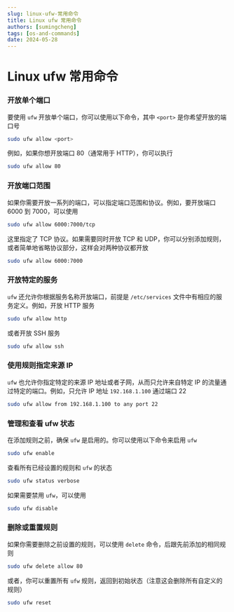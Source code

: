 ```yaml
---
slug: linux-ufw-常用命令
title: Linux ufw 常用命令
authors: [sumingcheng]
tags: [os-and-commands]
date: 2024-05-28
---
```


# Linux ufw 常用命令





### 开放单个端口

要使用 `ufw` 开放单个端口，你可以使用以下命令，其中 `<port>` 是你希望开放的端口号

```bash
sudo ufw allow <port>
```

例如，如果你想开放端口 80（通常用于 HTTP），你可以执行

```bash
sudo ufw allow 80
```

### 开放端口范围

如果你需要开放一系列的端口，可以指定端口范围和协议。例如，要开放端口 6000 到 7000，可以使用

```bash
sudo ufw allow 6000:7000/tcp
```

这里指定了 TCP 协议。如果需要同时开放 TCP 和 UDP，你可以分别添加规则，或者简单地省略协议部分，这样会对两种协议都开放

```bash
sudo ufw allow 6000:7000
```

### 开放特定的服务

`ufw` 还允许你根据服务名称开放端口，前提是 `/etc/services` 文件中有相应的服务定义。例如，开放 HTTP 服务

```bash
sudo ufw allow http
```

或者开放 SSH 服务

```bash
sudo ufw allow ssh
```

### 使用规则指定来源 IP

`ufw` 也允许你指定特定的来源 IP 地址或者子网，从而只允许来自特定 IP 的流量通过特定的端口。例如，只允许 IP 地址 `192.168.1.100` 通过端口 22

```bash
sudo ufw allow from 192.168.1.100 to any port 22
```

### 管理和查看 ufw 状态

在添加规则之前，确保 `ufw` 是启用的。你可以使用以下命令来启用 `ufw`

```bash
sudo ufw enable
```

查看所有已经设置的规则和 `ufw` 的状态

```bash
sudo ufw status verbose
```

如果需要禁用 `ufw`，可以使用

```bash
sudo ufw disable
```

### 删除或重置规则

如果你需要删除之前设置的规则，可以使用 `delete` 命令，后跟先前添加的相同规则

```bash
sudo ufw delete allow 80
```

或者，你可以重置所有 `ufw` 规则，返回到初始状态（注意这会删除所有自定义的规则）

```bash
sudo ufw reset
```